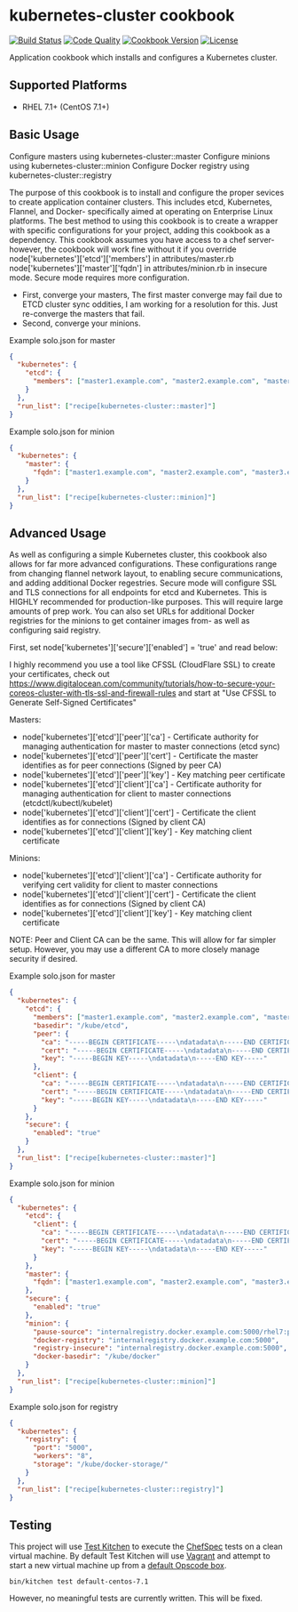 # kubernetes-cluster cookbook
[![Build Status](https://img.shields.io/travis/bloomberg/kubernetes-cluster-cookbook.svg)](https://travis-ci.org/bloomberg/kubernetes-cluster-cookbook)
[![Code Quality](https://img.shields.io/codeclimate/github/bloomberg/kubernetes-cluster-cookbook.svg)](https://codeclimate.com/github/bloomberg/kubernetes-cluster-cookbook)
[![Cookbook Version](https://img.shields.io/cookbook/v/kubernetes-cluster.svg)](https://supermarket.chef.io/cookbooks/kubernetes-cluster)
[![License](https://img.shields.io/badge/license-Apache_2-blue.svg)](https://www.apache.org/licenses/LICENSE-2.0)

Application cookbook which installs and configures a Kubernetes
cluster.

## Supported Platforms
- RHEL 7.1+ (CentOS 7.1+)

## Basic Usage

Configure masters using kubernetes-cluster::master
Configure minions using kubernetes-cluster::minion
Configure Docker registry using kubernetes-cluster::registry

The purpose of this cookbook is to install and configure the proper sevices to create application container clusters. This includes etcd, Kubernetes, Flannel, and Docker- specifically aimed at operating on Enterprise Linux platforms. The best method to using this cookbook is to create a wrapper with specific configurations for your project, adding this cookbook as a dependency. This cookbook assumes you have access to a chef server- however, the cookbook will work fine without it if you override node['kubernetes']['etcd']['members'] in attributes/master.rb node['kubernetes']['master']['fqdn'] in attributes/minion.rb in insecure mode. Secure mode requires more configuration.

- First, converge your masters, The first master converge may fail due to ETCD cluster sync oddities, I am working for a resolution for this. Just re-converge the masters that fail.
- Second, converge your minions.

Example solo.json for master
```json
{
  "kubernetes": {
    "etcd": {
      "members": ["master1.example.com", "master2.example.com", "master3.example.com"]
    }
  },
  "run_list": ["recipe[kubernetes-cluster::master]"]
}
```

Example solo.json for minion
```json
{
  "kubernetes": {
    "master": {
      "fqdn": ["master1.example.com", "master2.example.com", "master3.example.com"]
    }
  },
  "run_list": ["recipe[kubernetes-cluster::minion]"]
}
```

## Advanced Usage

As well as configuring a simple Kubernetes cluster, this cookbook also allows for far more advanced configurations. These configurations range from changing flannel network layout, to enabling secure communications, and adding additional Docker regestries. Secure mode will configure SSL and TLS connections for all endpoints for etcd and Kubernetes. This is HIGHLY recommended for production-like purposes. This will require large amounts of prep work. You can also set URLs for additional Docker registries for the minions to get container images from- as well as configuring said registry.

First, set node['kubernetes']['secure']['enabled'] = 'true' and read below:

I highly recommend you use a tool like CFSSL (CloudFlare SSL) to create your certificates, check out https://www.digitalocean.com/community/tutorials/how-to-secure-your-coreos-cluster-with-tls-ssl-and-firewall-rules and start at "Use CFSSL to Generate Self-Signed Certificates"

Masters:
- node['kubernetes']['etcd']['peer']['ca'] - Certificate authority for managing authentication for master to master connections (etcd sync)
- node['kubernetes']['etcd']['peer']['cert'] - Certificate the master identifies as for peer connections (Signed by peer CA)
- node['kubernetes']['etcd']['peer']['key'] - Key matching peer certificate
- node['kubernetes']['etcd']['client']['ca'] - Certificate authority for managing authentication for client to master connections (etcdctl/kubectl/kubelet)
- node['kubernetes']['etcd']['client']['cert'] - Certificate the client identifies as for connections (Signed by client CA)
- node['kubernetes']['etcd']['client']['key'] - Key matching client certificate

Minions:
- node['kubernetes']['etcd']['client']['ca'] - Certificate authority for verifying cert validity for client to master connections
- node['kubernetes']['etcd']['client']['cert'] - Certificate the client identifies as for connections (Signed by client CA)
- node['kubernetes']['etcd']['client']['key'] - Key matching client certificate

NOTE: Peer and Client CA can be the same. This will allow for far simpler setup. However, you may use a different CA to more closely manage security if desired.

Example solo.json for master
```json
{
  "kubernetes": {
    "etcd": {
      "members": ["master1.example.com", "master2.example.com", "master3.example.com"],
      "basedir": "/kube/etcd",
      "peer": {
        "ca": "-----BEGIN CERTIFICATE-----\ndatadata\n-----END CERTIFICATE-----",
        "cert": "-----BEGIN CERTIFICATE-----\ndatadata\n-----END CERTIFICATE-----",
        "key": "-----BEGIN KEY-----\ndatadata\n-----END KEY-----"
      },
      "client": {
        "ca": "-----BEGIN CERTIFICATE-----\ndatadata\n-----END CERTIFICATE-----",
        "cert": "-----BEGIN CERTIFICATE-----\ndatadata\n-----END CERTIFICATE-----",
        "key": "-----BEGIN KEY-----\ndatadata\n-----END KEY-----"
      }
    },
    "secure": {
      "enabled": "true"
    }
  },
  "run_list": ["recipe[kubernetes-cluster::master]"]
}
```

Example solo.json for minion
```json
{
  "kubernetes": {
    "etcd": {
      "client": {
        "ca": "-----BEGIN CERTIFICATE-----\ndatadata\n-----END CERTIFICATE-----",
        "cert": "-----BEGIN CERTIFICATE-----\ndatadata\n-----END CERTIFICATE-----",
        "key": "-----BEGIN KEY-----\ndatadata\n-----END KEY-----"
      }
    },
    "master": {
      "fqdn": ["master1.example.com", "master2.example.com", "master3.example.com"]
    },
    "secure": {
      "enabled": "true"
    },
    "minion": {
      "pause-source": "internalregistry.docker.example.com:5000/rhel7:pause",
      "docker-registry": "internalregistry.docker.example.com:5000",
      "registry-insecure": "internalregistry.docker.example.com:5000",
      "docker-basedir": "/kube/docker"
    }
  },
  "run_list": ["recipe[kubernetes-cluster::minion]"]
}
```

Example solo.json for registry
```json
{
  "kubernetes": {
    "registry": {
      "port": "5000",
      "workers": "8",
      "storage": "/kube/docker-storage/"
    }
  },
  "run_list": ["recipe[kubernetes-cluster::registry]"]
}
```

## Testing
This project will use [Test Kitchen][1] to execute the [ChefSpec][2] tests
on a clean virtual machine. By default Test Kitchen will use [Vagrant][3]
and attempt to start a new virtual machine up from a [default Opscode box][4].
```shell
bin/kitchen test default-centos-7.1
```
However, no meaningful tests are currently written. This will be fixed.

[1]: https://kitchen.ci
[2]: https://github.com/sethvargo/chefspec
[3]: http://vagrantup.com
[4]: https://github.com/opscode/bento
